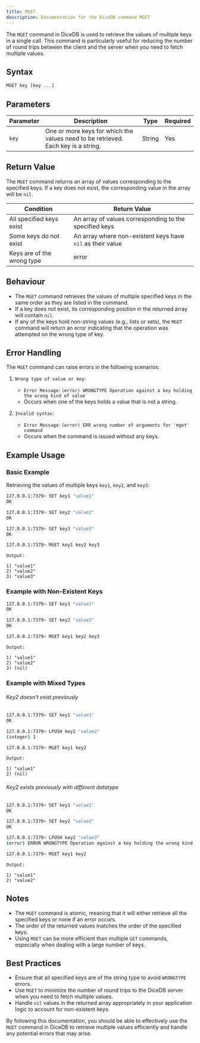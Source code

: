```yaml
---
title: MGET
description: Documentation for the DiceDB command MGET
---
```


The `MGET` command in DiceDB is used to retrieve the values of multiple keys in a single call. This command is particularly useful for reducing the number of round trips between the client and the server when you need to fetch multiple values.

## Syntax

```bash
MGET key [key ...]
```

## Parameters

| Parameter | Description                                                                       | Type   | Required |
| --------- | --------------------------------------------------------------------------------- | ------ | -------- |
| `key`     | One or more keys for which the values need to be retrieved. Each key is a string. | String | Yes      |

## Return Value

The `MGET` command returns an array of values corresponding to the specified keys. If a key does not exist, the corresponding value in the array will be `nil`.

| Condition                  | Return Value                                               |
| -------------------------- | ---------------------------------------------------------- |
| All specified keys exist   | An array of values corresponding to the specified keys     |
| Some keys do not exist     | An array where non-existent keys have `nil` as their value |
| Keys are of the wrong type | error                                                      |

## Behaviour

- The `MGET` command retrieves the values of multiple specified keys in the same order as they are listed in the command.
- If a key does not exist, its corresponding position in the returned array will contain `nil`.
- If any of the keys hold non-string values (e.g., lists or sets), the `MGET` command will return an error indicating that the operation was attempted on the wrong type of key.

## Error Handling

The `MGET` command can raise errors in the following scenarios:

1. `Wrong type of value or key`:

   - `Error Message`: `(error) WRONGTYPE Operation against a key holding the wrong kind of value`
   - Occurs when one of the keys holds a value that is not a string.

2. `Invalid syntax`:
   - `Error Message`: `(error) ERR wrong number of arguments for 'mget' command`
   - Occurs when the command is issued without any keys.

## Example Usage

### Basic Example

Retrieving the values of multiple keys `key1`, `key2`, and `key3`:

```bash
127.0.0.1:7379> SET key1 "value1"
OK
```

```bash
127.0.0.1:7379> SET key2 "value2"
OK
```

```bash
127.0.0.1:7379> SET key3 "value3"
OK
```

```bash
127.0.0.1:7379> MGET key1 key2 key3
```

`Output:`

```
1) "value1"
2) "value2"
3) "value3"
```

### Example with Non-Existent Keys

```bash
127.0.0.1:7379> SET key1 "value1"
OK
```

```bash
127.0.0.1:7379> SET key2 "value2"
OK
```

```bash
127.0.0.1:7379> MGET key1 key2 key3
```

`Output:`

```
1) "value1"
2) "value2"
3) (nil)
```

### Example with Mixed Types

###### Key2 doesn't exist previously

```bash
127.0.0.1:7379> SET key1 "value1"
OK
```

```bash
127.0.0.1:7379> LPUSH key2 "value2"
(integer) 1
```

```bash
127.0.0.1:7379> MGET key1 key2
```

`Output:`

```
1) "value1"
2) (nil)
```

###### Key2 exists previously with different datatype

```bash
127.0.0.1:7379> SET key1 "value1"
OK
```

```bash
127.0.0.1:7379> SET key2 "value2"
OK
```

```bash
127.0.0.1:7379> LPUSH key2 "value3"
(error) ERROR WRONGTYPE Operation against a key holding the wrong kind of value
```

```bash
127.0.0.1:7379> MGET key1 key2
```

`Output:`

```
1) "value1"
2) "value2"
```

## Notes

- The `MGET` command is atomic, meaning that it will either retrieve all the specified keys or none if an error occurs.
- The order of the returned values matches the order of the specified keys.
- Using `MGET` can be more efficient than multiple `GET` commands, especially when dealing with a large number of keys.

## Best Practices

- Ensure that all specified keys are of the string type to avoid `WRONGTYPE` errors.
- Use `MGET` to minimize the number of round trips to the DiceDB server when you need to fetch multiple values.
- Handle `nil` values in the returned array appropriately in your application logic to account for non-existent keys.

By following this documentation, you should be able to effectively use the `MGET` command in DiceDB to retrieve multiple values efficiently and handle any potential errors that may arise.
